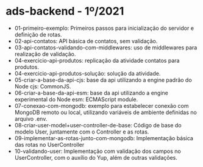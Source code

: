 # ads-backend - 1º/2021

- 01-primeiro-exemplo: Primeiros passos para inicialização do servidor e definição de rotas.
- 02-api-contatos: API básica de contatos, sem validação.
- 03-api-contatos-validando-com-middlewares: uso de middlewares para realização de validação.
- 04-exercicio-api-produtos: replicação da atividade contatos para produtos.
- 04-exercicio-api-produtos-solução: solução da atividade.
- 05-criar-a-base-da-api-cjs: base da api utilizando a engine padrão do Node cjs: CommonJS.
- 06-criar-a-base-da-api-esm: base da api utilizando a engine experimental do Node esm: ECMAScript module.
- 07-conexao-com-mongodb: exemplo para estabelecer conexão com MongoDB remoto ou local, utilizando variáveis de ambiente definidas no arquivo .env.
- 08-criar-user-model+user-controller-de-base: Código de base do modelo User, juntamente com o Controller e as rotas.
- 09-implementar-as-rotas-junto-com-mongodb: Implementação básica das rotas no UserController
- 10-validando-user: Implementação com validação dos campos no UserController, com o auxílio do Yup, além de outras validações.
